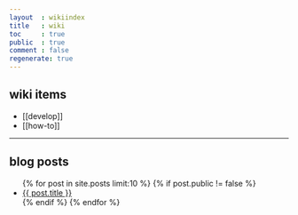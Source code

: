 ```yaml
---
layout  : wikiindex
title   : wiki
toc     : true
public  : true
comment : false
regenerate: true
---
```


## wiki items

* [[develop]]
* [[how-to]]

---

## blog posts
<div>
    <ul>
{% for post in site.posts limit:10 %}
    {% if post.public != false %}
        <li>
            <a class="post-link" href="{{ post.url | prepend: site.baseurl }}">
                {{ post.title }}
            </a>
        </li>
    {% endif %}
{% endfor %}
    </ul>
</div>

